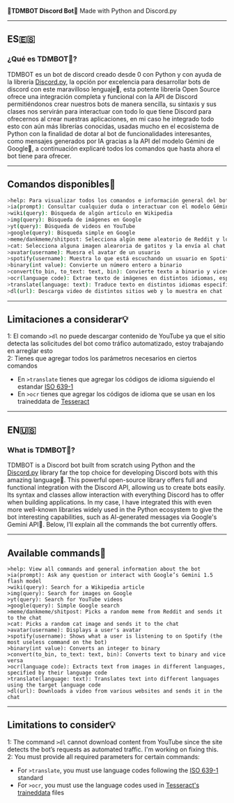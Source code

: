 **💠TDMBOT Discord Bot💠** 
Made with Python and Discord.py  

---

## ES🇪🇸  
### ¿Qué es TDMBOT💠?  
TDMBOT es un bot de discord creado desde 0 con Python y con ayuda de la librería [Discord.py](https://discordpy.readthedocs.io/en/stable/), la opción por excelencia para desarrollar bots de discord con este maravilloso lenguaje🐍, esta potente librería Open Source ofrece una integración completa y funcional con la API de Discord permitiéndonos crear nuestros bots de manera sencilla, su sintaxis y sus clases nos servirán para interactuar con todo lo que tiene Discord para ofrecernos al crear nuestras aplicaciones, en mi caso he integrado todo esto con aún más librerías conocidas, usadas mucho en el ecosistema de Python con la finalidad de dotar al bot de funcionalidades interesantes, como mensajes generados por IA gracias a la API del modelo Gémini de Google🧠, a continuación explicaré todos los comandos que hasta ahora el bot tiene para ofrecer.  

---

## Comandos disponibles📝    

```bash
>help: Para visualizar todos los comandos e información general del bot
>ia(prompt): Consultar cualquier duda o interactuar con el modelo Gémini 1.5 flash de Google
>wiki(query): Búsqueda de algún artículo en Wikipedia
>img(query): Búsqueda de imágenes en Google
>yt(query): Búsqueda de videos en YouTube
>google(query): Búsqueda simple en Google
>meme/dankmeme/shitpost: Selecciona algún meme aleatorio de Reddit y lo envía al chat
>cat: Selecciona alguna imagen alearoria de gatitos y la envía al chat
>avatar(username): Muesra el avatar de un usuario
>spotify(username): Muestra lo que está escuchando un usuario en Spotify (el comando más inútil del bot)
>binary(int value): Convierte un número entero a binario
>convert(to_bin, to_text: text, bin): Convierte texto a binario y viceversa
>ocr(language code): Extrae texto de imágenes en distintos idiomas, especificados con su código de idioma
>translate(language: text): Traduce texto en distintos idiomas especificado el código de idioma a traducir
>dl(url): Descarga video de distintos sitios web y lo muestra en chat
```


---


## Limitaciones a considerar💡  
1: El comando ```>dl``` no puede descargar contenido de YouTube ya que el sitio detecta las solicitudes del bot como tráfico automatizado, estoy trabajando en arreglar esto  
2: Tienes que agregar todos los parámetros necesarios en ciertos comandos  
- En ```>translate``` tienes que agregar los códigos de idioma siguiendo el estandar [ISO 639-1](https://es.wikipedia.org/wiki/ISO_639-1)
- En ```>ocr``` tienes que agregar los códigos de idioma que se usan en los traineddata de [Tesseract](https://github.com/tesseract-ocr/tessdata)


---

## EN🇺🇸  
### What is TDMBOT💠?
TDMBOT is a Discord bot built from scratch using Python and the [Discord.py](https://discordpy.readthedocs.io/en/stable/) library far the top choice for developing Discord bots with this amazing language🐍. This powerful open-source library offers full and functional integration with the Discord API, allowing us to create bots easily. Its syntax and classes allow interaction with everything Discord has to offer when building applications.
In my case, I have integrated this with even more well-known libraries widely used in the Python ecosystem to give the bot interesting capabilities, such as AI-generated messages via Google's Gemini API🧠. Below, I’ll explain all the commands the bot currently offers.

---

## Available commands📝

```
>help: View all commands and general information about the bot
>ia(prompt): Ask any question or interact with Google’s Gemini 1.5 flash model
>wiki(query): Search for a Wikipedia article
>img(query): Search for images on Google
>yt(query): Search for YouTube videos
>google(query): Simple Google search
>meme/dankmeme/shitpost: Picks a random meme from Reddit and sends it to the chat
>cat: Picks a random cat image and sends it to the chat
>avatar(username): Displays a user's avatar
>spotify(username): Shows what a user is listening to on Spotify (the most useless command on the bot)
>binary(int value): Converts an integer to binary
>convert(to_bin, to_text: text, bin): Converts text to binary and vice versa
>ocr(language code): Extracts text from images in different languages, specified by their language code
>translate(language: text): Translates text into different languages using the target language code
>dl(url): Downloads a video from various websites and sends it in the chat
```


---


## Limitations to consider💡
1: The command ```>dl``` cannot download content from YouTube since the site detects the bot’s requests as automated traffic. I'm working on fixing this.  
2: You must provide all required parameters for certain commands:
- For ```>translate```, you must use language codes following the [ISO 639-1](https://en.wikipedia.org/wiki/ISO_639-1) standard
- For ```>ocr```, you must use the language codes used in [Tesseract's traineddata](https://github.com/tesseract-ocr/tessdata) files
